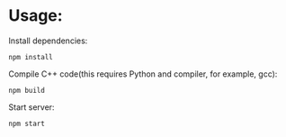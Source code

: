 # Usage:

Install dependencies:

`npm install`

Compile C++ code(this requires Python and compiler, for example, gcc):

`npm build`

Start server:

`npm start`
